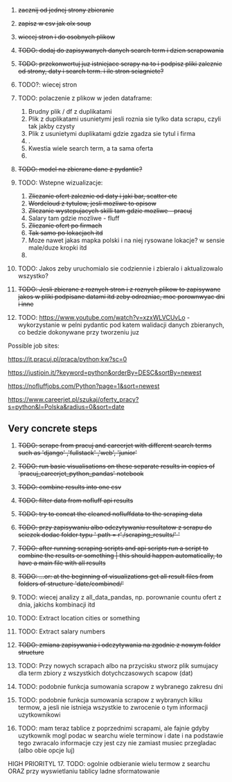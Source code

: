 1. ~~zacznij od jednej strony zbieranie~~
2. ~~zapisz w csv jak olx soup~~
3. ~~wiecej stron i do osobnych plikow~~
4. ~~TODO: dodaj do zapisywanych danych search term i dzien scrapowania~~
5. ~~TODO: przekonwertuj juz istniejace scrapy na to i podpisz pliki zaleznie od strony, daty i search term. i ile stron sciagniete?~~
6. TODO?: wiecej stron
7. TODO: polaczenie z plikow w jeden dataframe:
    1. Brudny plik / df z duplikatami
    2. Plik z duplikatami usunietymi jesli roznia sie tylko data scrapu, czyli tak jakby czysty
    3. Plik z usunietymi duplikatami gdzie zgadza sie tytul i firma
    4. .
    5. Kwestia wiele search term, a ta sama oferta
    6. 
9. ~~TODO: model na zbierane dane z pydantic?~~
10. TODO: Wstepne wizualizacje:
    1. ~~Zliczanie ofert zaleznie od daty i jaki bar, scatter etc~~
    2. ~~Wordcloud z tytulow, jesli mozliwe to opisow~~
    3. ~~Zliczanie wystepujacych skilli tam gdzie mozliwe - pracuj~~
    4. Salary tam gdzie mozliwe - fluff
    5. ~~Zliczanie ofert po firmach~~
    6. ~~Tak samo po lokacjach itd~~
    7. Moze nawet jakas mapka polski i na niej rysowane lokacje? w sensie male/duze kropki itd
    8. 
12. TODO: Jakos zeby uruchomialo sie codziennie i zbieralo i aktualizowalo wszystko?
13. ~~TODO: Jesli zbierane z roznych stron i z roznych plikow to zapisywane jakos w pliki podpisane datami itd zeby odrozniac, moc porownwyac dni i inne~~

14. TODO: https://www.youtube.com/watch?v=xzxWLVCUvLo - wykorzystanie w pelni pydantic pod katem walidacji danych zbieranych, co bedzie dokonywane przy tworzeniu juz

Possible job sites:

https://it.pracuj.pl/praca/python;kw?sc=0

https://justjoin.it/?keyword=python&orderBy=DESC&sortBy=newest

https://nofluffjobs.com/Python?page=1&sort=newest

https://www.careerjet.pl/szukaj/oferty_pracy?s=python&l=Polska&radius=0&sort=date

## Very concrete steps

1. ~~TODO: scrape from pracuj and careerjet with different search terms such as 'django' ,'fullstack' ,'web', 'junior'~~
2. ~~TODO: run basic visualisations on these separate results in copies of 'pracuj_careerjet_python_pandas' notebook~~
3. ~~TODO: combine results into one csv~~
4. ~~TODO: filter data from nofluff api results~~
5. ~~TODO: try to concat the cleaned nofluffdata to the scraping data~~
6. ~~TODO: przy zapisywaniu albo odczytywaniu resultatow z scrapu do sciezek dodac folder typu ' path = r'./scraping_results/' '~~
7. ~~TODO: after running scraping scripts and api scripts run a script to combine the results or something | this should happen automatically, to have a main file with all results~~
8. ~~TODO: ...or: at the beginning of visualizations get all result files from folders of structure 'date/combined/'~~
9. TODO: wiecej analizy z all_data_pandas, np. porownanie countu ofert z dnia, jakichs kombinacji itd
10. TODO: Extract location cities or something
11. TODO: Extract salary numbers
12. ~~TODO: zmiana zapisywania i odczytywania na zgodnie z nowym folder structure~~

13. TODO: Przy nowych scrapach albo na przycisku stworz plik sumujacy dla term zbiory z wszystkich dotychczasowych scapow (dat)
14. TODO: podobnie funkcja sumowania scrapow z wybranego zakresu dni
15. TODO: podobnie funkcja sumowania scrapow z wybranych kilku termow, a jesli nie istnieja wszystkie to zwrocenie o tym informacji uzytkownikowi
16. TODO: mam teraz tablice z poprzednimi scrapami, ale fajnie gdyby uzytkownik mogl podac w searchu wiele terminow i date i na podstawie tego zwracalo informacje czy jest czy nie zamiast musiec przegladac (albo obie opcje luj)

HIGH PRIORITYL
17. TODO: ogolnie odbieranie wielu termow z searchu ORAZ przy wyswietlaniu tablicy ladne sformatowanie